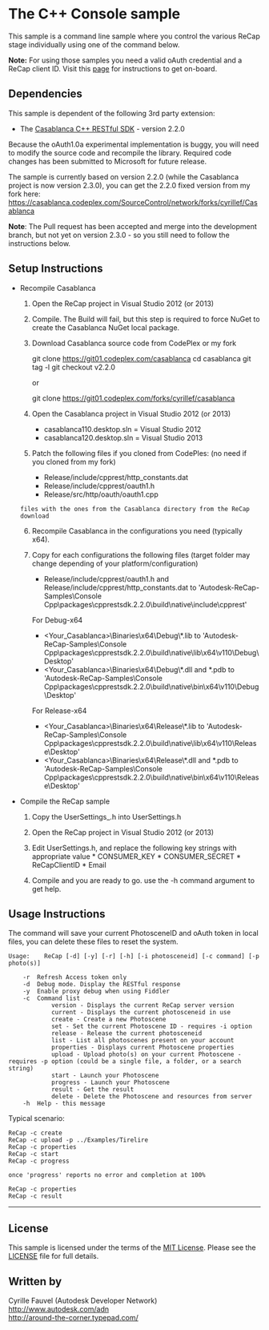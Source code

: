 The C++ Console sample
=====================

This sample is a command line sample where you control the various ReCap stage individually using one of the command below.

<b>Note:</b> For using those samples you need a valid oAuth credential and a ReCap client ID. Visit this [page](http://developer-recap-autodesk.github.io/) for instructions to get on-board.


Dependencies
--------------------
This sample is dependent of the following 3rd party extension:

* The [Casablanca C++ RESTful SDK](https://casablanca.codeplex.com/) - version 2.2.0

Because the oAuth1.0a experimental implementation is buggy, you will need to modify the source code and recompile the library.
Required code changes has been submitted to Microsoft for future release.

The sample is currently based on version 2.2.0 (while the Casablanca project is now version 2.3.0), you can get the 2.2.0 fixed version from my fork here:
https://casablanca.codeplex.com/SourceControl/network/forks/cyrillef/Casablanca

<b>Note</b>: The Pull request has been accepted and merge into the development branch, but not yet on version 2.3.0 - so you still need to follow the instructions below.


Setup Instructions
-------------------------

* Recompile Casablanca

	1. Open the ReCap project in Visual Studio 2012 (or 2013)

	2. Compile. The Build will fail, but this step is required to force NuGet to create the Casablanca NuGet local package.

	3. Download Casablanca source code from CodePlex or my fork
	
	    git clone https://git01.codeplex.com/casablanca
		cd casablanca
		git tag -l
		git checkout v2.2.0
		
		or
		
		git clone https://git01.codeplex.com/forks/cyrillef/casablanca

	4. Open the Casablanca project in Visual Studio 2012 (or 2013)
	
		- casablanca110.desktop.sln = Visual Studio 2012
		- casablanca120.desktop.sln = Visual Studio 2013

	5. Patch the following files if you cloned from CodePles: (no need if you cloned from my fork)

		- Release/include/cpprest/http_constants.dat
		- Release/include/cpprest/oauth1.h
		- Release/src/http/oauth/oauth1.cpp

	  files with the ones from the Casablanca directory from the ReCap download
	  
	6. Recompile Casablanca in the configurations you need (typically x64).
	
	7. Copy for each configurations the following files (target folder may change depending of your platform/configuration)
	
		- Release/include/cpprest/oauth1.h and Release/include/cpprest/http_constants.dat to 'Autodesk-ReCap-Samples\Console Cpp\packages\cpprestsdk.2.2.0\build\native\include\cpprest'
		
		For Debug-x64
		- <Your_Casablanca>\Binaries\x64\Debug\\*.lib to 'Autodesk-ReCap-Samples\Console Cpp\packages\cpprestsdk.2.2.0\build\native\lib\x64\v110\Debug\Desktop'
		- <Your_Casablanca>\Binaries\x64\Debug\\*.dll and *.pdb to 'Autodesk-ReCap-Samples\Console Cpp\packages\cpprestsdk.2.2.0\build\native\bin\x64\v110\Debug\Desktop'

		For Release-x64
		- <Your_Casablanca>\Binaries\x64\Release\\*.lib to 'Autodesk-ReCap-Samples\Console Cpp\packages\cpprestsdk.2.2.0\build\native\lib\x64\v110\Release\Desktop'
		- <Your_Casablanca>\Binaries\x64\Release\\*.dll and *.pdb to 'Autodesk-ReCap-Samples\Console Cpp\packages\cpprestsdk.2.2.0\build\native\bin\x64\v110\Release\Desktop'
	
	
* Compile the ReCap sample

	1. Copy the UserSettings_.h into UserSettings.h
	
	2. Open the ReCap project in Visual Studio 2012 (or 2013)

	3. Edit UserSettings.h, and replace the following key strings with appropriate value
           * CONSUMER_KEY
           * CONSUMER_SECRET
           * ReCapClientID
           * Email
	 
	4. Compile and you are ready to go.
           use the -h command argument to get help.
	
Usage Instructions
-------------------------

The command will save your current PhotosceneID and oAuth token in local files, you can delete these files to reset the system.

```
Usage:    ReCap [-d] [-y] [-r] [-h] [-i photosceneid] [-c command] [-p photo(s)]

	-r	Refresh Access token only
	-d	Debug mode. Display the RESTful response
	-y	Enable proxy debug when using Fiddler
	-c	Command list
			version - Displays the current ReCap server version
			current - Displays the current photosceneid in use
			create - Create a new Photoscene
			set - Set the current Photoscene ID - requires -i option
			release - Release the current photosceneid
			list - List all photoscenes present on your account
			properties - Displays current Photoscene properties
			upload - Upload photo(s) on your current Photoscene - requires -p option (could be a single file, a folder, or a search string)
			start - Launch your Photoscene
			progress - Launch your Photoscene
			result - Get the result
			delete - Delete the Photoscene and resources from server
	-h	Help - this message
```

Typical scenario:
```
ReCap -c create
ReCap -c upload -p ../Examples/Tirelire
ReCap -c properties
ReCap -c start
ReCap -c progress

once 'progress' reports no error and completion at 100%

ReCap -c properties
ReCap -c result
```

--------

## License

This sample is licensed under the terms of the [MIT License](http://opensource.org/licenses/MIT). Please see the [LICENSE](LICENSE) file for full details.


## Written by

Cyrille Fauvel (Autodesk Developer Network)  
http://www.autodesk.com/adn  
http://around-the-corner.typepad.com/  
